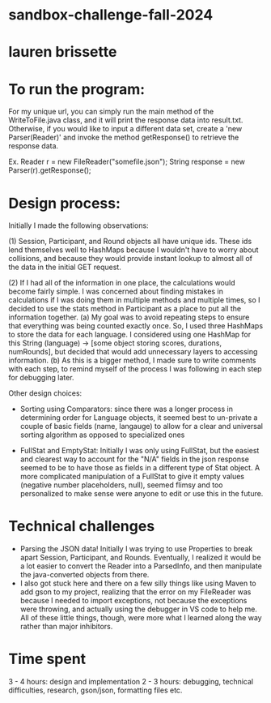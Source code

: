 # sandbox-challenge-fall-2024
# lauren brissette 

# To run the program: 
For my unique url, you can simply run the main method of the WriteToFile.java class, 
and it will print the response data into result.txt.
Otherwise, if you would like to input a different data set, create a 'new Parser(Reader)'
and invoke the method getResponse() to retrieve the response data.

Ex.
Reader r = new FileReader("somefile.json");
String response = new Parser(r).getResponse();

# Design process: 
Initially I made the following observations: 

(1) Session, Participant, and Round objects all have unique ids.  These ids lend themselves well to 
HashMaps because I wouldn't have to worry about collisions, and because they would provide instant 
lookup to almost all of the data in the initial GET request.

(2) If I had all of the information in one place, the calculations would become fairly simple.  I was 
concerned about finding mistakes in calculations if I was doing them in multiple methods and multiple times,
so I decided to use the stats method in Participant as a place to put all the information together.
    (a) My goal was to avoid repeating steps to ensure that everything was being counted exactly once.  So, 
    I used three HashMaps to store the data for each language.  I considered using one HashMap for this
    String (language) -> [some object storing scores, durations, numRounds], but decided that would add unnecessary layers to accessing information.
    (b) As this is a bigger method, I made sure to write comments with each step, to remind myself of the 
    process I was following in each step for debugging later.


Other design choices: 
- Sorting using Comparators: since there was a longer process in determining order for Language objects, 
it seemed best to un-private a couple of basic fields (name, langauge) to allow for a clear and universal 
sorting algorithm as opposed to specialized ones

- FullStat and EmptyStat: Initially I was only using FullStat, but the easiest and clearest way to account for the "N/A" fields in the json response seemed to be to have those as fields in a different type of Stat object.  A more complicated manipulation of a FullStat to give it empty values (negative number placeholders,
null), seemed flimsy and too personalized to make sense were anyone to edit or use this in the future.

# Technical challenges
- Parsing the JSON data!  Initially I was trying to use Properties to break apart Session, Participant, and
Rounds.  Eventually, I realized it would be a lot easier to convert the Reader into a ParsedInfo, and
then manipulate the java-converted objects from there.
- I also got stuck here and there on a few silly things like using Maven to add gson to my project, realizing 
that the error on my FileReader was because I needed to import exceptions, not because the exceptions were throwing, and actually using the debugger in VS code to help me.  All of these little things, though, were more what I learned along the way rather than major inhibitors.

# Time spent 
3 - 4 hours: design and implementation 
2 - 3 hours: debugging, technical difficulties, research, gson/json, formatting files etc.
